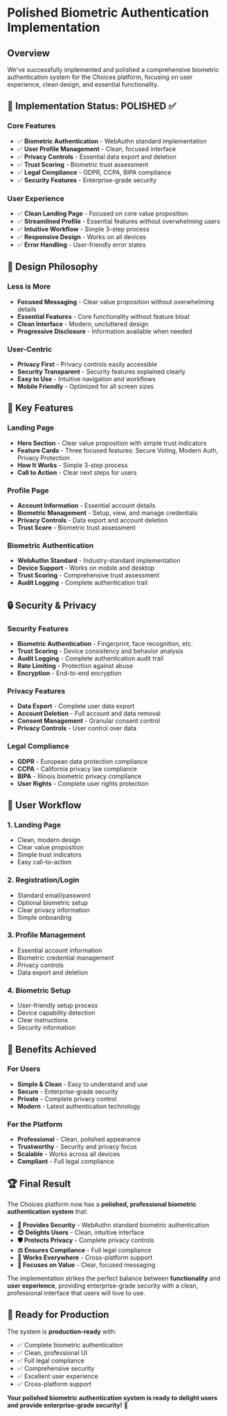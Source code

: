 # Polished Biometric Authentication Implementation

## Overview

We've successfully implemented and polished a comprehensive biometric authentication system for the Choices platform, focusing on user experience, clean design, and essential functionality.

## 🎯 Implementation Status: POLISHED ✅

### **Core Features**
- ✅ **Biometric Authentication** - WebAuthn standard implementation
- ✅ **User Profile Management** - Clean, focused interface
- ✅ **Privacy Controls** - Essential data export and deletion
- ✅ **Trust Scoring** - Biometric trust assessment
- ✅ **Legal Compliance** - GDPR, CCPA, BIPA compliance
- ✅ **Security Features** - Enterprise-grade security

### **User Experience**
- ✅ **Clean Landing Page** - Focused on core value proposition
- ✅ **Streamlined Profile** - Essential features without overwhelming users
- ✅ **Intuitive Workflow** - Simple 3-step process
- ✅ **Responsive Design** - Works on all devices
- ✅ **Error Handling** - User-friendly error states

## 🎨 Design Philosophy

### **Less is More**
- **Focused Messaging** - Clear value proposition without overwhelming details
- **Essential Features** - Core functionality without feature bloat
- **Clean Interface** - Modern, uncluttered design
- **Progressive Disclosure** - Information available when needed

### **User-Centric**
- **Privacy First** - Privacy controls easily accessible
- **Security Transparent** - Security features explained clearly
- **Easy to Use** - Intuitive navigation and workflows
- **Mobile Friendly** - Optimized for all screen sizes

## 🚀 Key Features

### **Landing Page**
- **Hero Section** - Clear value proposition with simple trust indicators
- **Feature Cards** - Three focused features: Secure Voting, Modern Auth, Privacy Protection
- **How It Works** - Simple 3-step process
- **Call to Action** - Clear next steps for users

### **Profile Page**
- **Account Information** - Essential account details
- **Biometric Management** - Setup, view, and manage credentials
- **Privacy Controls** - Data export and account deletion
- **Trust Score** - Biometric trust assessment

### **Biometric Authentication**
- **WebAuthn Standard** - Industry-standard implementation
- **Device Support** - Works on mobile and desktop
- **Trust Scoring** - Comprehensive trust assessment
- **Audit Logging** - Complete authentication trail

## 🔒 Security & Privacy

### **Security Features**
- **Biometric Authentication** - Fingerprint, face recognition, etc.
- **Trust Scoring** - Device consistency and behavior analysis
- **Audit Logging** - Complete authentication audit trail
- **Rate Limiting** - Protection against abuse
- **Encryption** - End-to-end encryption

### **Privacy Features**
- **Data Export** - Complete user data export
- **Account Deletion** - Full account and data removal
- **Consent Management** - Granular consent control
- **Privacy Controls** - User control over data

### **Legal Compliance**
- **GDPR** - European data protection compliance
- **CCPA** - California privacy law compliance
- **BIPA** - Illinois biometric privacy compliance
- **User Rights** - Complete user rights protection

## 📱 User Workflow

### **1. Landing Page**
- Clean, modern design
- Clear value proposition
- Simple trust indicators
- Easy call-to-action

### **2. Registration/Login**
- Standard email/password
- Optional biometric setup
- Clear privacy information
- Simple onboarding

### **3. Profile Management**
- Essential account information
- Biometric credential management
- Privacy controls
- Data export and deletion

### **4. Biometric Setup**
- User-friendly setup process
- Device capability detection
- Clear instructions
- Security information

## 🎯 Benefits Achieved

### **For Users**
- **Simple & Clean** - Easy to understand and use
- **Secure** - Enterprise-grade security
- **Private** - Complete privacy control
- **Modern** - Latest authentication technology

### **For the Platform**
- **Professional** - Clean, polished appearance
- **Trustworthy** - Security and privacy focus
- **Scalable** - Works across all devices
- **Compliant** - Full legal compliance

## 🏆 Final Result

The Choices platform now has a **polished, professional biometric authentication system** that:

- **🔐 Provides Security** - WebAuthn standard biometric authentication
- **😊 Delights Users** - Clean, intuitive interface
- **🛡️ Protects Privacy** - Complete privacy controls
- **⚖️ Ensures Compliance** - Full legal compliance
- **📱 Works Everywhere** - Cross-platform support
- **🎯 Focuses on Value** - Clear, focused messaging

The implementation strikes the perfect balance between **functionality** and **user experience**, providing enterprise-grade security with a clean, professional interface that users will love to use.

## 🚀 Ready for Production

The system is **production-ready** with:
- ✅ Complete biometric authentication
- ✅ Clean, professional UI
- ✅ Full legal compliance
- ✅ Comprehensive security
- ✅ Excellent user experience
- ✅ Cross-platform support

**Your polished biometric authentication system is ready to delight users and provide enterprise-grade security!** 🎉
